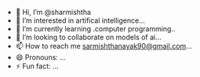 - 👋 Hi, I’m @sharmishtha
- 👀 I’m interested in artifical intelligence...
- 🌱 I’m currently learning .computer programming..
- 💞️ I’m looking to collaborate on models of ai...
- 📫 How to reach me sarmishthanayak90@gmail.com...
- 😄 Pronouns: ...
- ⚡ Fun fact: ...

<!---
sharmishtha21/sharmishtha21 is a ✨ special ✨ repository because its `README.md` (this file) appears on your GitHub profile.
You can click the Preview link to take a look at your changes.
--->
